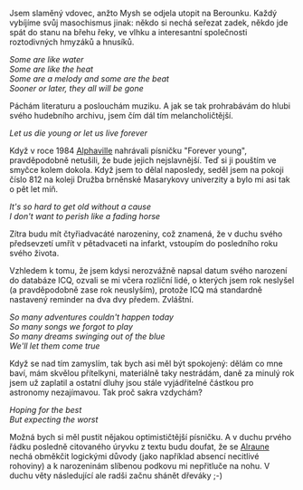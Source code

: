 <!-- dcterms:identifier = riderweblog#68 -->
<!-- dcterms:title = Let us die young or let us live forever -->
<!-- np9:categoryId = 2 -->
<!-- x4w:category = Lidé a jiná zvěř -->
<!-- np9:authorId = 1 -->
<!-- np9:authorEmail = michal.valasek@altairis.cz -->
<!-- dcterms:creator = Michal Altair Valášek -->
<!-- dcterms:created = 2003-07-10T01:51:58+02:00 -->
<!-- dcterms:date = 2003-07-10T01:51:58+02:00 -->

<p>Jsem slaměný vdovec, anžto Mysh se odjela utopit na Berounku. Každý vybíjíme svůj masochismus jinak: někdo si nechá seřezat zadek, někdo jde spát do stanu na břehu řeky, ve vlhku a interesantní společnosti roztodivných hmyzáků a hnusíků.</p>
<p><em>Some are like water <br>Some are like the heat <br>Some are a melody and some are the beat <br>Sooner or later, they all will be gone </em></p>
<p>Páchám literaturu a poslouchám muziku. A jak se tak prohrabávám do hlubi svého hudebního archivu, jsem čím dál tím melancholičtější.</p>
<p><em>Let us die young or let us live forever </em></p>
<p>Když v roce 1984 <a href="http://www.alphaville.de">Alphaville</a> nahrávali písničku "Forever young", pravděpodobně netušili, že bude jejich nejslavnější. Teď si ji pouštím ve smyčce kolem dokola. Když jsem to dělal naposledy, seděl jsem na pokoji číslo 812 na koleji Družba brněnské Masarykovy univerzity a bylo mi asi tak o pět let míň.</p>
<p><em>It's so hard to get old without a cause <br>I don't want to perish like a fading horse </em></p>
<p>Zítra budu mít čtyřiadvacáté narozeniny, což znamená, že v duchu svého předsevzetí umřít v pětadvaceti na infarkt, vstoupím do posledního roku svého života.</p>
<p>Vzhledem k tomu, že jsem kdysi nerozvážně napsal datum svého narození do databáze ICQ, ozvali se mi včera rozliční lidé, o kterých jsem rok neslyšel (a pravděpodobně zase rok neuslyším), protože ICQ má standardně nastavený reminder na dva dvy předem. Zvláštní.</p>
<p><em>So many adventures couldn't happen today <br>So many songs we forgot to play <br>So many dreams swinging out of the blue <br>We'll let them come true </em></p>
<p>Když se nad tím zamyslím, tak bych asi měl být spokojený: dělám co mne baví, mám skvělou přítelkyni, materiálně taky nestrádám, daně za minulý rok jsem už zaplatil a ostatní dluhy jsou stále vyjádřitelné částkou pro astronomy nezajímavou. Tak proč sakra vzdychám?</p>
<p><em>Hoping for the best <br>But expecting the worst </em></p>
<p>Možná bych si měl pustit nějakou optimističtější písničku. A v duchu prvého řádku posledně citovaného úryvku z textu budu doufat, že se <a href="http://www.alraune.cz">Alraune</a> nechá obměkčit logickými důvody (jako například absencí necitlivé rohoviny) a k narozeninám slíbenou podkovu mi nepřitluče na nohu. V duchu věty následující ale radši začnu shánět dřeváky ;-)</p>
